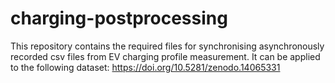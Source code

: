 # charging-postprocessing
This repository contains the required files for synchronising asynchronously recorded csv files from EV charging profile measurement. It can be applied to the following dataset: https://doi.org/10.5281/zenodo.14065331
